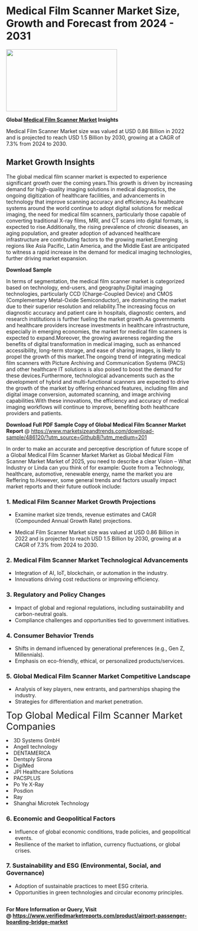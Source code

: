 <H1>Medical Film Scanner Market Size, Growth and Forecast from 2024 - 2031</H1><img class="aligncenter size-medium wp-image-584254" src="https://thirdeyenews.in/wp-content/uploads/2024/09/Global-Market-Research-300x168.jpeg" alt="" width="300" height="168" /><p><strong>Global&nbsp;<a href="https://www.marketsizeandtrends.com/download-sample/486120/?utm_source=Github8j?utm_medium=201">Medical Film Scanner Market</a> Insights</strong></p><p>Medical Film Scanner Market size was valued at USD 0.86 Billion in 2022 and is projected to reach USD 1.5 Billion by 2030, growing at a CAGR of 7.3% from 2024 to 2030.</p><p><h2>Market Growth Insights</h2> <p>The global medical film scanner market is expected to experience significant growth over the coming years.This growth is driven by increasing demand for high-quality imaging solutions in medical diagnostics, the ongoing digitization of healthcare facilities, and advancements in technology that improve scanning accuracy and efficiency.As healthcare systems around the world continue to adopt digital solutions for medical imaging, the need for medical film scanners, particularly those capable of converting traditional X-ray films, MRI, and CT scans into digital formats, is expected to rise.Additionally, the rising prevalence of chronic diseases, an aging population, and greater adoption of advanced healthcare infrastructure are contributing factors to the growing market.Emerging regions like Asia Pacific, Latin America, and the Middle East are anticipated to witness a rapid increase in the demand for medical imaging technologies, further driving market expansion.</p> <p><strong>Download Sample</strong></p> <p>In terms of segmentation, the medical film scanner market is categorized based on technology, end-users, and geography.Digital imaging technologies, particularly CCD (Charge-Coupled Device) and CMOS (Complementary Metal-Oxide Semiconductor), are dominating the market due to their superior resolution and reliability.The increasing focus on diagnostic accuracy and patient care in hospitals, diagnostic centers, and research institutions is further fueling the market growth.As governments and healthcare providers increase investments in healthcare infrastructure, especially in emerging economies, the market for medical film scanners is expected to expand.Moreover, the growing awareness regarding the benefits of digital transformation in medical imaging, such as enhanced accessibility, long-term storage, and ease of sharing images, is likely to propel the growth of this market.The ongoing trend of integrating medical film scanners with Picture Archiving and Communication Systems (PACS) and other healthcare IT solutions is also poised to boost the demand for these devices.Furthermore, technological advancements such as the development of hybrid and multi-functional scanners are expected to drive the growth of the market by offering enhanced features, including film and digital image conversion, automated scanning, and image archiving capabilities.With these innovations, the efficiency and accuracy of medical imaging workflows will continue to improve, benefiting both healthcare providers and patients.<p><span class=""><strong>Download Full PDF Sample Copy of Global Medical Film Scanner Market Report</strong> @ <a href="https://www.marketsizeandtrends.com/download-sample/486120/?utm_source=Github8j?utm_medium=201" target="_blank">https://www.marketsizeandtrends.com/download-sample/486120/?utm_source=Github8j?utm_medium=201</a></span></p><p>In order to make an accurate and perceptive description of future scope of a Global&nbsp;Medical Film Scanner Market Market as Global&nbsp;Medical Film Scanner Market Market of 2025, you need to describe a clear Vision &ndash; What Industry or Linda can you think of for example: Quote from a Technology, healthcare, automotive, renewable energy, name the market you are Reffering to.However, some general trends and factors usually impact market reports and their future outlook include:</p><h3>1.&nbsp;<strong>Medical Film Scanner Market Growth Projections</strong></h3><ul><li>Examine market size trends, revenue estimates and CAGR (Compounded Annual Growth Rate) projections.</li><li><p>Medical Film Scanner Market size was valued at USD 0.86 Billion in 2022 and is projected to reach USD 1.5 Billion by 2030, growing at a CAGR of 7.3% from 2024 to 2030.</p></li></ul><h3>2.&nbsp;<strong>Medical Film Scanner Market Technological Advancements</strong></h3><ul><li>Integration of AI, IoT, blockchain, or automation in the industry.</li><li>Innovations driving cost reductions or improving efficiency.</li></ul><h3>3.&nbsp;<strong>Regulatory and Policy Changes</strong></h3><ul><li>Impact of global and regional regulations, including sustainability and carbon-neutral goals.</li><li>Compliance challenges and opportunities tied to government initiatives.</li></ul><h3>4.&nbsp;<strong>Consumer Behavior Trends</strong></h3><ul><li>Shifts in demand influenced by generational preferences (e.g., Gen Z, Millennials).</li><li>Emphasis on eco-friendly, ethical, or personalized products/services.</li></ul><h3>5.&nbsp;<strong>Global Medical Film Scanner Market Competitive Landscape</strong></h3><ul><li>Analysis of key players, new entrants, and partnerships shaping the industry.</li><li>Strategies for differentiation and market penetration.</li></ul><p data-pm-slice="1 1 []"><span style="color: inherit; font-family: inherit; font-size: 25px;">Top Global Medical Film Scanner Market Companies</span></p><div class="" data-test-id=""><p><li>3D Systems GmbH</li><li> Angell technology</li><li> DENTAMERICA</li><li> Dentsply Sirona</li><li> DigiMed</li><li> JPI Healthcare Solutions</li><li> PACSPLUS</li><li> Po Ye X-Ray</li><li> Posdion</li><li> Ray</li><li> Shanghai Microtek Technology</li></p></div><h3>6.&nbsp;<strong>Economic and Geopolitical Factors</strong></h3><ul><li>Influence of global economic conditions, trade policies, and geopolitical events.</li><li>Resilience of the market to inflation, currency fluctuations, or global crises.</li></ul><h3>7.&nbsp;<strong>Sustainability and ESG (Environmental, Social, and Governance)</strong></h3><ul><li>Adoption of sustainable practices to meet ESG criteria.</li><li>Opportunities in green technologies and circular economy principles.</li></ul><h2><strong style="font-size: 14px;">For More Information or Query, Visit @&nbsp;</strong><a style="background-color: #ffffff; font-size: 14px;" href="https://www.marketsizeandtrends.com/report/medical-film-scanner-market/" target="_blank">https://www.verifiedmarketreports.com/product/airport-passenger-boarding-bridge-market</a></h2>